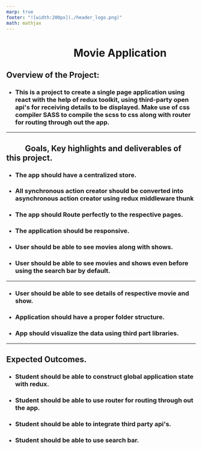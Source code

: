 ```yaml
---
marp: true
footer: "![width:200px](./header_logo.png)"
math: mathjax
---
```


# $~~~~~~~~~~~~~~~~~~~~~~~~~~$ Movie Application

## Overview of the Project:

- ### This is a project to create a single page application using react with the help of redux toolkit, using third-party open api's for receiving details to be displayed. Make use of css compiler SASS to compile the scss to css along with router for routing through out the app.

---

## $~~~~~~~~~$ Goals, Key highlights and deliverables of this project.

- ### The app should have a centralized store.
- ### All synchronous action creator should be converted into asynchronous action creator using redux middleware thunk
- ### The app should Route perfectly to the respective pages.
- ### The application should be responsive.
- ### User should be able to see movies along with shows.
- ### User should be able to see movies and shows even before using the search bar by default.

---

- ### User should be able to see details of respective movie and show.
- ### Application should have a proper folder structure.
- ### App should visualize the data using third part libraries.

---

## Expected Outcomes.

- ### Student should be able to construct global application state with redux.
- ### Student should be able to use router for routing through out the app.
- ### Student should be able to integrate third party api's.
- ### Student should be able to use search bar.

